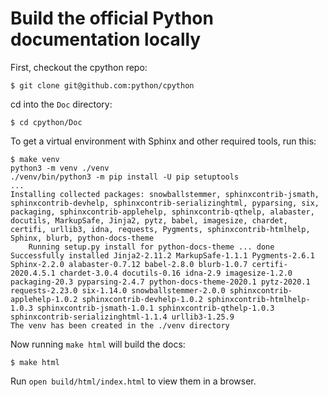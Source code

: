 # Build the official Python documentation locally

First, checkout the cpython repo:

    $ git clone git@github.com:python/cpython

cd into the `Doc` directory:

    $ cd cpython/Doc

To get a virtual environment with Sphinx and other required tools, run this:

    $ make venv
    python3 -m venv ./venv
    ./venv/bin/python3 -m pip install -U pip setuptools
    ...
    Installing collected packages: snowballstemmer, sphinxcontrib-jsmath, sphinxcontrib-devhelp, sphinxcontrib-serializinghtml, pyparsing, six, packaging, sphinxcontrib-applehelp, sphinxcontrib-qthelp, alabaster, docutils, MarkupSafe, Jinja2, pytz, babel, imagesize, chardet, certifi, urllib3, idna, requests, Pygments, sphinxcontrib-htmlhelp, Sphinx, blurb, python-docs-theme
        Running setup.py install for python-docs-theme ... done
    Successfully installed Jinja2-2.11.2 MarkupSafe-1.1.1 Pygments-2.6.1 Sphinx-2.2.0 alabaster-0.7.12 babel-2.8.0 blurb-1.0.7 certifi-2020.4.5.1 chardet-3.0.4 docutils-0.16 idna-2.9 imagesize-1.2.0 packaging-20.3 pyparsing-2.4.7 python-docs-theme-2020.1 pytz-2020.1 requests-2.23.0 six-1.14.0 snowballstemmer-2.0.0 sphinxcontrib-applehelp-1.0.2 sphinxcontrib-devhelp-1.0.2 sphinxcontrib-htmlhelp-1.0.3 sphinxcontrib-jsmath-1.0.1 sphinxcontrib-qthelp-1.0.3 sphinxcontrib-serializinghtml-1.1.4 urllib3-1.25.9
    The venv has been created in the ./venv directory

Now running `make html` will build the docs:

    $ make html

Run `open build/html/index.html` to view them in a browser.

